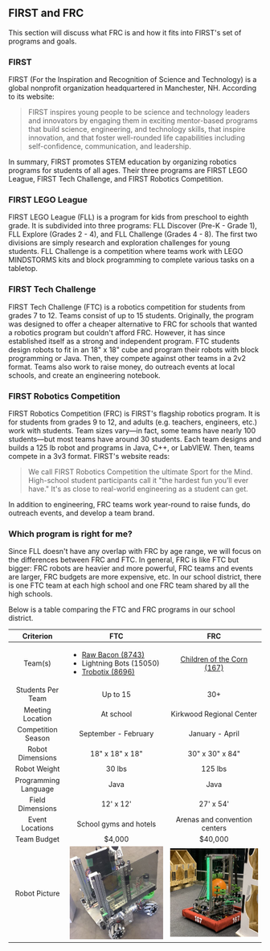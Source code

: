 ## FIRST and FRC

This section will discuss what FRC is and how it fits into FIRST's set of programs and goals.

### FIRST

FIRST (For the Inspiration and Recognition of Science and Technology) is a global nonprofit organization headquartered in Manchester, NH. According to its website:

> FIRST inspires young people to be science and technology leaders and innovators by engaging them in exciting mentor-based programs that build science, engineering, and technology skills, that inspire innovation, and that foster well-rounded life capabilities including self-confidence, communication, and leadership.

In summary, FIRST promotes STEM education by organizing robotics programs for students of all ages. Their three programs are FIRST LEGO League, FIRST Tech Challenge, and FIRST Robotics Competition.

### FIRST LEGO League

FIRST LEGO League (FLL) is a program for kids from preschool to eighth grade. It is subdivided into three programs: FLL Discover (Pre-K - Grade 1), FLL Explore (Grades 2 - 4), and FLL Challenge (Grades 4 - 8). The first two divisions are simply research and exploration challenges for young students. FLL Challenge is a competition where teams work with LEGO MINDSTORMS kits and block programming to complete various tasks on a tabletop.

### FIRST Tech Challenge

FIRST Tech Challenge (FTC) is a robotics competition for students from grades 7 to 12. Teams consist of up to 15 students. Originally, the program was designed to offer a cheaper alternative to FRC for schools that wanted a robotics program but couldn't afford FRC. However, it has since established itself as a strong and independent program. FTC students design robots to fit in an 18" x 18" cube and program their robots with block programming or Java. Then, they compete against other teams in a 2v2 format. Teams also work to raise money, do outreach events at local schools, and create an engineering notebook.

### FIRST Robotics Competition

FIRST Robotics Competition (FRC) is FIRST's flagship robotics program. It is for students from grades 9 to 12, and adults (e.g. teachers, engineers, etc.) work with students. Team sizes vary—in fact, some teams have nearly 100 students—but most teams have around 30 students. Each team designs and builds a 125 lb robot and programs in Java, C++, or LabVIEW. Then, teams compete in a 3v3 format. FIRST's website reads:

> We call FIRST Robotics Competition the ultimate Sport for the Mind. High-school student participants call it "the hardest fun you’ll ever have." It's as close to real-world engineering as a student can get.

In addition to engineering, FRC teams work year-round to raise funds, do outreach events, and develop a team brand.

### Which program is right for me?

Since FLL doesn't have any overlap with FRC by age range, we will focus on the differences between FRC and FTC. In general, FRC is like FTC but bigger: FRC robots are heavier and more powerful, FRC teams and events are larger, FRC budgets are more expensive, etc. In our school district, there is one FTC team at each high school and one FRC team shared by all the high schools.

Below is a table comparing the FTC and FRC programs in our school district.

|Criterion|FTC|FRC|
|:--------:|:-:|:-:|
|Team(s)|<ul><li style="text-align: left;"><a href="http://rawbacon8743.weebly.com/" target="_blank">Raw Bacon (8743)</a></li><li style="text-align: left;">Lightning Bots (15050)</li><li style="text-align: left;"><a href="https://sites.google.com/view/trobotix/" target="_blank">Trobotix (8696)</a></li></ul>|<a href="https://www.iowacityrobotics.org" target="_blank">Children of the Corn (167)</a>|
|Students Per Team|Up to 15|30+|
|Meeting Location|At school|Kirkwood Regional Center|
|Competition Season|September - February|January - April|
|Robot Dimensions|18" x 18" x 18"|30" x 30" x 84"|
|Robot Weight|30 lbs|125 lbs|
|Programming Language|Java|Java|
|Field Dimensions|12' x 12'|27' x 54'|
|Event Locations|School gyms and hotels|Arenas and convention centers|
|Team Budget|$4,000|$40,000|
|Robot Picture|<img src="../img/chapter-01-frc-basics/01-ftc-robot.jpg" alt="An FTC robot">|<img src="../img/chapter-01-frc-basics/01-frc-robot.jpg" alt="An FRC robot">|
